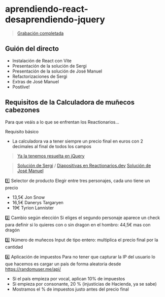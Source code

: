 # aprendiendo-react-desaprendiendo-jquery

> [Grabación completada](https://www.webreactiva.com/cursos/masterclass/aprendiendo-react-desaprendiendo-jquery)

## Guión del directo

- Instalación de React con Vite
- Presentación de la solución de Sergi
- Presentación de la solución de José Manuel
- Refactorizaciones de Sergi
- Extras de José Manuel
- Postlive!

## Requisitos de la Calculadora de muñecos cabezones

Para que veáis a lo que se enfrentan los Reactionarios...

Requisito básico
- La calculadora va a tener siempre un precio final en euros con 2 decimales al final de todos los campos

> [Ya la tenemos resuelta en jQuery](https://codepen.io/delineas/pen/eYQXWYR?editors=0010)



> [Solución de Sergi](https://github.com/sergioedo/jquery2react-deck) / [Diapositivas en Reactionarios.dev](https://reactionarios.dev/)
> [Solución de José Manuel](https://github.com/jmgomezdev/desaprendiendo-jquery)

1️⃣ Selector de producto
Elegir entre tres personajes, cada uno tiene un precio
- 13,5€ Jon Snow
- 16,5€ Danerys Targaryen
- 19€ Tyrion Lannister

2️⃣ Cambio según elección
Si eliges el segundo personaje aparece un check para definir si lo quieres con o sin dragon en el hombro: 44,5€ mas con dragón 

3️⃣ Número de muñecos
Input de tipo entero: multiplica el precio final por la cantidad

4️⃣ Aplicación de impuestos
Para no tener que capturar la IP del usuario lo que hacemos es cargar un país de forma aleatoria  desde https://randomuser.me/api/
- Si el país empieza por vocal, aplican 10% de impuestos
- Si empieza por consonante, 20 % (injusticias de Hacienda, ya se sabe)
- Mostramos el % de impuestos justo antes del precio final
